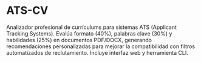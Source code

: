 # ATS-CV
Analizador profesional de currículums para sistemas ATS (Applicant Tracking Systems). Evalúa formato (40%), palabras clave (30%) y habilidades (25%) en documentos PDF/DOCX, generando recomendaciones personalizadas para mejorar la compatibilidad con filtros automatizados de reclutamiento. Incluye interfaz web y herramienta CLI.
